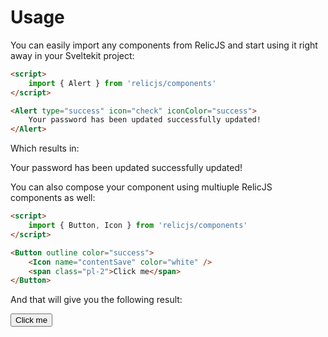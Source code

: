 <script>
    import { Alert, Button, Icon } from 'relicjs/components'
</script>

<div class="prose">

# Usage

You can easily import any components from RelicJS and start using it right away in your Sveltekit project:

```html
<script>
    import { Alert } from 'relicjs/components'
</script>

<Alert type="success" icon="check" iconColor="success">
    Your password has been updated successfully updated!
</Alert>
```

Which results in:

<Alert type="success" icon="check" iconColor="success">
    Your password has been updated successfully updated!
</Alert>

You can also compose your component using multiuple RelicJS components as well:

```html
<script>
    import { Button, Icon } from 'relicjs/components'
</script>

<Button outline color="success">
    <Icon name="contentSave" color="white" />
    <span class="pl-2">Click me</span>
</Button>
```

And that will give you the following result:

<Button color="success">
    <Icon name="contentSave" color="white" />
    <span class="pl-2">Click me</span>
</Button>

</div>